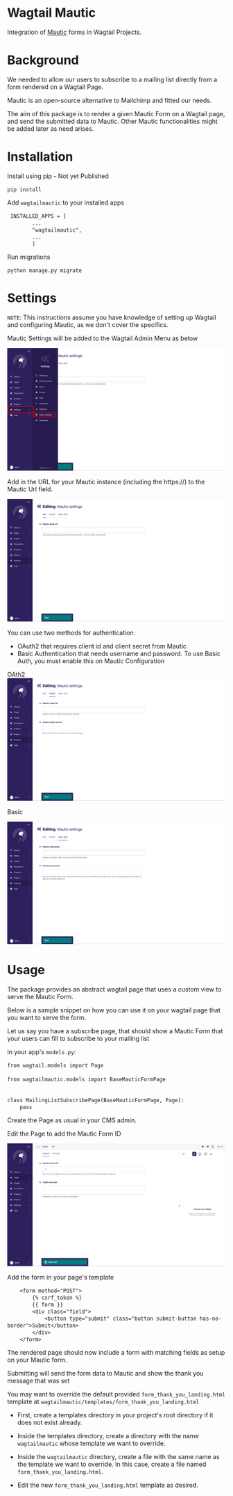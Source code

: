 # Wagtail Mautic
Integration of [Mautic](https://github.com/mautic/mautic) forms in Wagtail Projects.

# Background

We needed to allow our users to subscribe to a mailing list directly from a form rendered on a Wagtail Page.

Mautic is an open-source alternative to Mailchimp and fitted our needs. 

The aim of this package is to render a given Mautic Form on a Wagtail page, and send the submitted data to Mautic.
Other Mautic functionalities might be added later as need arises.


# Installation
Install using pip - Not yet Published

```
pip install  
```

Add `wagtailmautic` to your installed apps

```
 INSTALLED_APPS = [
        ...
        "wagtailmautic",
        ...
        ]
```


Run migrations
```
python manage.py migrate
```

# Settings

`NOTE`: This instructions assume you have knowledge of setting up Wagtail and configuring Mautic, as we don't cover the specifics.

Mautic Settings will be added to the Wagtail Admin Menu as below

![Navigation in Wagtail admin](screenshots/locate_mautic_settings.png)

Add in the URL for your Mautic instance (including the https://) to the Mautic Url field.

![Set Mautic Base Url](screenshots/base_url.png)

You can use two methods for authentication:

- OAuth2 that requires client id and client secret from Mautic
- Basic Authentication that needs username and password. To use Basic Auth, you must enable this on Mautic Configuration

OAth2
![OAuth2](screenshots/oauth.png)

Basic 

![Basic](screenshots/basic.png)


# Usage

The package provides an abstract wagtail page that uses a custom view to serve the Mautic Form.

Below is a sample snippet on how you can use it on your wagtail page that you want to serve the form.

Let us say you have a subscribe page, that should show a Mautic Form that your users can fill to subscribe to your mailing list

in your app's `models.py`:
```
from wagtail.models import Page

from wagtailmautic.models import BaseMauticFormPage


class MailingListSubscribePage(BaseMauticFormPage, Page):
    pass
```


Create the Page as usual in your CMS admin.

Edit the Page to add the Mautic Form ID

![Form Page](screenshots/form_page.png)

Add the form in your page's template

```
    <form method="POST">
        {% csrf_token %}
        {{ form }}
        <div class="field">
            <button type="submit" class="button submit-button has-no-border">Submit</button>
        </div>
    </form>

```
The rendered page should now include a form with matching fields as setup on your Mautic form.

Submitting will send the form data to Mautic and show the thank you message that was set

You may want to override the default provided `form_thank_you_landing.html` template at `wagtailmautic/templates/form_thank_you_landing.html`

- First, create a templates directory in your project's root directory if it does not exist already.

- Inside the templates directory, create a directory with the name `wagtailmautic` whose template we want to override. 

- Inside the `wagtailmautic` directory, create a file with the same name as the template we want to override. In this case, create a file named `form_thank_you_landing.html`.

- Edit the new `form_thank_you_landing.html` template as desired.


